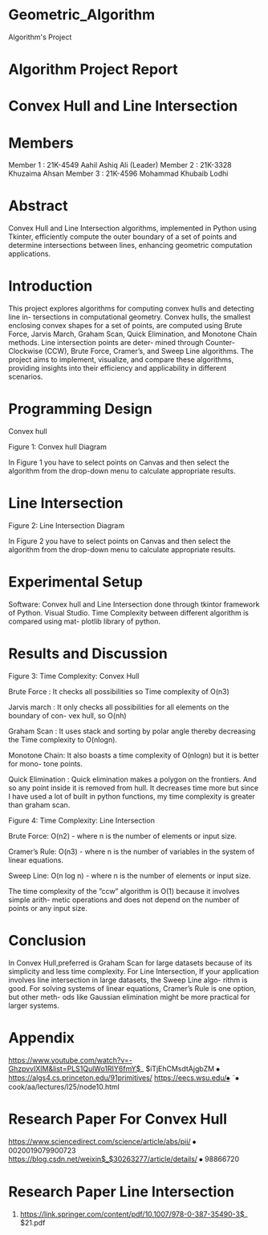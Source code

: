 # Geometric_Algorithm
Algorithm's Project


# Algorithm Project Report

# Convex Hull and Line Intersection


# Members
Member 1 : 21K-4549 Aahil Ashiq Ali (Leader) 
Member 2 : 21K-3328 Khuzaima Ahsan
Member 3 : 21K-4596 Mohammad Khubaib Lodhi

# Abstract
Convex Hull and Line Intersection algorithms, implemented in Python using Tkinter, efficiently compute the outer boundary of a set of points and determine intersections between lines, enhancing geometric computation applications.

# Introduction
This project explores algorithms for computing convex hulls and detecting line in- tersections in computational geometry. Convex hulls, the smallest enclosing convex shapes for a set of points, are computed using Brute Force, Jarvis March, Graham Scan, Quick Elimination, and Monotone Chain methods. Line intersection points are deter- mined through Counter-Clockwise (CCW), Brute Force, Cramer’s, and Sweep Line algorithms. The project aims to implement, visualize, and compare these algorithms, providing insights into their efficiency and applicability in different scenarios.

# Programming Design
Convex hull
 
Figure 1: Convex hull Diagram



In Figure 1 you have to select points on Canvas and then select the algorithm from the drop-down menu to calculate appropriate results.

# Line Intersection
 
Figure 2: Line Intersection Diagram

In Figure 2 you have to select points on Canvas and then select the algorithm from the drop-down menu to calculate appropriate results.

# Experimental Setup
Software: Convex hull and Line Intersection done through tkintor framework of Python. Visual Studio. Time Complexity between different algorithm is compared using mat- plotlib library of python.

# Results and Discussion

 
Figure 3: Time Complexity: Convex Hull



Brute Force : It checks all possibilities so Time complexity of O(n3)

Jarvis march : It only checks all possibilities for all elements on the boundary of con- vex hull, so O(nh)

Graham Scan : It uses stack and sorting by polar angle thereby decreasing the Time complexity to O(nlogn).

Monotone Chain: It also boasts a time complexity of O(nlogn) but it is better for mono- tone points.

Quick Elimination : Quick elimination makes a polygon on the frontiers. And so any point inside it is removed from hull. It decreases time more but since I have used a lot of built in python functions, my time complexity is greater than graham scan.

 

Figure 4: Time Complexity: Line Intersection

Brute Force: O(n2) - where n is the number of elements or input size.

Cramer’s Rule: O(n3) - where n is the number of variables in the system of linear equations.

Sweep Line: O(n log n) - where n is the number of elements or input size.

The time complexity of the ”ccw” algorithm is O(1) because it involves simple arith- metic operations and does not depend on the number of points or any input size.


# Conclusion
In Convex Hull,preferred is Graham Scan for large datasets because of its simplicity and less time complexity.
For Line Intersection,
If your application involves line intersection in large datasets, the Sweep Line algo- rithm is good.
For solving systems of linear equations, Cramer’s Rule is one option, but other meth- ods like Gaussian elimination might be more practical for larger systems.


# Appendix
https://www.youtube.com/watch?v=-GhzpvvIXlM&list=PLS1QulWo1RIY6fmY$_
$iTjEhCMsdtAjgbZM
⦁	https://algs4.cs.princeton.edu/91primitives/
https://eecs.wsu.edu/⦁	˜⦁	cook/aa/lectures/l25/node10.html

# Research Paper For Convex Hull
https://www.sciencedirect.com/science/article/abs/pii/ ⦁	0020019079900723
https://blog.csdn.net/weixin$_$30263277/article/details/ ⦁	98866720

# Research Paper Line Intersection
1. https://link.springer.com/content/pdf/10.1007/978-0-387-35490-3$_
$21.pdf
